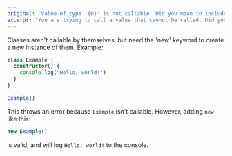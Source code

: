```yaml
---
original: "Value of type '{0}' is not callable. Did you mean to include 'new'?"
excerpt: "You are trying to call a value that cannot be called. Did you mean to add 'new'?"
---
```

Classes aren't callable by themselves, but need the 'new' keyword to create a new instance of them.
Example:
```ts
class Example {
  constructor() {
    console.log("Hello, world!")
  }
}

Example()
```
This throws an error because `Example` isn't callable.
However, adding `new` like this:
```ts
new Example()
```
is valid, and will log `Hello, world!` to the console.
